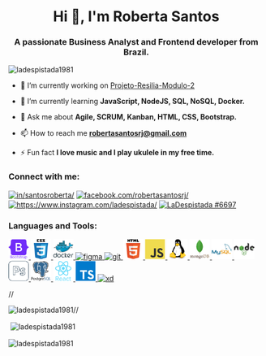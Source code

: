 <h1 align="center">Hi 👋, I'm Roberta Santos</h1>
<h3 align="center">A passionate Business Analyst and Frontend developer from Brazil.</h3>

<p align="left"> <img src="https://komarev.com/ghpvc/?username=ladespistada1981&label=Profile%20views&color=0e75b6&style=flat" alt="ladespistada1981" /> </p>

- 🔭 I’m currently working on [Projeto-Resilia-Modulo-2](https://github.com/LaDespistada1981/Projeto-Resilia-Modulo-2)

- 🌱 I’m currently learning **JavaScript, NodeJS, SQL, NoSQL, Docker.**

- 💬 Ask me about **Agile, SCRUM, Kanban, HTML, CSS, Bootstrap.**

- 📫 How to reach me **robertasantosrj@gmail.com**

- ⚡ Fun fact **I love music and I play ukulele in my free time.**

<h3 align="left">Connect with me:</h3>
<p align="left">
<a href="https://linkedin.com/in/in/santosroberta/" target="blank"><img align="center" src="https://cdn.jsdelivr.net/npm/simple-icons@3.0.1/icons/linkedin.svg" alt="in/santosroberta/" height="30" width="40" /></a>
<a href="https://fb.com/facebook.com/robertasantosrj/" target="blank"><img align="center" src="https://cdn.jsdelivr.net/npm/simple-icons@3.0.1/icons/facebook.svg" alt="facebook.com/robertasantosrj/" height="30" width="40" /></a>
<a href="https://instagram.com/https://www.instagram.com/ladespistada/" target="blank"><img align="center" src="https://cdn.jsdelivr.net/npm/simple-icons@3.0.1/icons/instagram.svg" alt="https://www.instagram.com/ladespistada/" height="30" width="40" /></a>
<a href="https://discord.gg/LaDespistada #6697" target="blank"><img align="center" src="https://cdn.jsdelivr.net/npm/simple-icons@3.0.1/icons/discord.svg" alt="LaDespistada #6697" height="30" width="40" /></a>
</p>

<h3 align="left">Languages and Tools:</h3>
<p align="left"> <a href="https://getbootstrap.com" target="_blank"> <img src="https://raw.githubusercontent.com/devicons/devicon/master/icons/bootstrap/bootstrap-plain-wordmark.svg" alt="bootstrap" width="40" height="40"/> </a> <a href="https://www.w3schools.com/css/" target="_blank"> <img src="https://raw.githubusercontent.com/devicons/devicon/master/icons/css3/css3-original-wordmark.svg" alt="css3" width="40" height="40"/> </a> <a href="https://www.docker.com/" target="_blank"> <img src="https://raw.githubusercontent.com/devicons/devicon/master/icons/docker/docker-original-wordmark.svg" alt="docker" width="40" height="40"/> </a> <a href="https://www.figma.com/" target="_blank"> <img src="https://www.vectorlogo.zone/logos/figma/figma-icon.svg" alt="figma" width="40" height="40"/> </a> <a href="https://git-scm.com/" target="_blank"> <img src="https://www.vectorlogo.zone/logos/git-scm/git-scm-icon.svg" alt="git" width="40" height="40"/> </a> <a href="https://www.w3.org/html/" target="_blank"> <img src="https://raw.githubusercontent.com/devicons/devicon/master/icons/html5/html5-original-wordmark.svg" alt="html5" width="40" height="40"/> </a> <a href="https://developer.mozilla.org/en-US/docs/Web/JavaScript" target="_blank"> <img src="https://raw.githubusercontent.com/devicons/devicon/master/icons/javascript/javascript-original.svg" alt="javascript" width="40" height="40"/> </a> <a href="https://www.linux.org/" target="_blank"> <img src="https://raw.githubusercontent.com/devicons/devicon/master/icons/linux/linux-original.svg" alt="linux" width="40" height="40"/> </a> <a href="https://www.mongodb.com/" target="_blank"> <img src="https://raw.githubusercontent.com/devicons/devicon/master/icons/mongodb/mongodb-original-wordmark.svg" alt="mongodb" width="40" height="40"/> </a> <a href="https://www.mysql.com/" target="_blank"> <img src="https://raw.githubusercontent.com/devicons/devicon/master/icons/mysql/mysql-original-wordmark.svg" alt="mysql" width="40" height="40"/> </a> <a href="https://nodejs.org" target="_blank"> <img src="https://raw.githubusercontent.com/devicons/devicon/master/icons/nodejs/nodejs-original-wordmark.svg" alt="nodejs" width="40" height="40"/> </a> <a href="https://www.photoshop.com/en" target="_blank"> <img src="https://raw.githubusercontent.com/devicons/devicon/master/icons/photoshop/photoshop-line.svg" alt="photoshop" width="40" height="40"/> </a> <a href="https://www.postgresql.org" target="_blank"> <img src="https://raw.githubusercontent.com/devicons/devicon/master/icons/postgresql/postgresql-original-wordmark.svg" alt="postgresql" width="40" height="40"/> </a> <a href="https://reactjs.org/" target="_blank"> <img src="https://raw.githubusercontent.com/devicons/devicon/master/icons/react/react-original-wordmark.svg" alt="react" width="40" height="40"/> </a> <a href="https://www.typescriptlang.org/" target="_blank"> <img src="https://raw.githubusercontent.com/devicons/devicon/master/icons/typescript/typescript-original.svg" alt="typescript" width="40" height="40"/> </a> <a href="https://www.adobe.com/products/xd.html" target="_blank"> <img src="https://cdn.worldvectorlogo.com/logos/adobe-xd.svg" alt="xd" width="40" height="40"/> </a> </p>

//<p><img align="left" src="https://github-readme-stats.vercel.app/api/top-langs?username=ladespistada1981&show_icons=true&locale=en&layout=compact" alt="ladespistada1981" /></p>

//<p>&nbsp;<img align="center" src="https://github-readme-stats.vercel.app/api?username=ladespistada1981&show_icons=true&locale=en" alt="ladespistada1981" /></p>

<p><img align="center" src="https://github-readme-streak-stats.herokuapp.com/?user=ladespistada1981&" alt="ladespistada1981" /></p>
